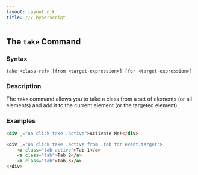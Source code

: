 ```yaml
---
layout: layout.njk
title: ///_hyperscript
---
```


## The `take` Command

### Syntax

`take <class-ref> [from <target-expression>] [for <target-expression>]`

### Description

The `take` command allows you to take a class from a set of elements (or all elements) and add it to the
current element (or the targeted element).

### Examples

```html
<div _="on click take .active">Activate Me!</div>

<div _="on click take .active from .tab for event.target">
    <a class="tab active">Tab 1</a>
    <a class="tab">Tab 2</a>
    <a class="tab">Tab 3</a>
</div>
```